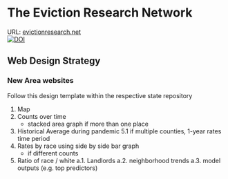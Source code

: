 # The Eviction Research Network
URL: [evictionresearch.net](https://evictionresearch.net)   
[![DOI](https://zenodo.org/badge/DOI/10.5281/zenodo.10642019.svg)](https://doi.org/10.5281/zenodo.10642019)


## Web Design Strategy

### New Area websites
Follow this 
design template within the respective state repository

1. Map
2. Counts over time
    * stacked area graph if more than one place
4. Historical Average during pandemic
5.1 if multiple counties, 1-year rates time period
6. Rates by race using side by side bar graph
    * if different counts
7. Ratio of race / white
a.1. Landlords
a.2. neighborhood trends
a.3. model outputs (e.g. top predictors)
